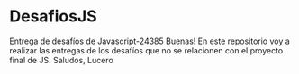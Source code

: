 # DesafiosJS
Entrega de desafíos de Javascript-24385
Buenas! En este repositorio voy a realizar las entregas de los desafíos que no se relacionen con el proyecto final de JS. 
Saludos, 
Lucero

